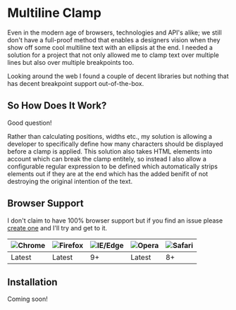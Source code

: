# Multiline Clamp
Even in the modern age of browsers, technologies and API's alike; we still don't have a full-proof method that enables a designers vision when they show off some cool multiline text with an ellipsis at the end. I needed a solution for a project that not only allowed me to clamp text over multiple lines but also over multiple breakpoints too.

Looking around the web I found a couple of decent libraries but nothing that has decent breakpoint support out-of-the-box.

## So How Does It Work?
Good question!

Rather than calculating positions, widths etc., my solution is allowing a developer to specifically define how many characters should be displayed before a clamp is applied. This solution also takes HTML elements into account which can break the clamp entitely, so instead I also allow a configurable regular expression to be defined which automatically strips elements out if they are at the end which has the added benifit of not destroying the original intention of the text.

## Browser Support
I don't claim to have 100% browser support but if you find an issue please [create one](https://github.com/cshawaus/multiline-clamp/issues/new) and I'll try and get to it.

![Chrome](https://raw.githubusercontent.com/alrra/browser-logos/master/src/chrome/chrome_32x32.png) | ![Firefox](https://raw.githubusercontent.com/alrra/browser-logos/master/src/firefox/firefox_32x32.png) | ![IE/Edge](https://raw.githubusercontent.com/alrra/browser-logos/master/src/edge/edge_32x32.png) | ![Opera](https://raw.githubusercontent.com/alrra/browser-logos/master/src/opera/opera_32x32.png) | ![Safari](https://raw.githubusercontent.com/alrra/browser-logos/master/src/safari/safari_32x32.png)
--- | --- | --- | --- | --- |
Latest | Latest | 9+ | Latest | 8+ |

## Installation
Coming soon!
